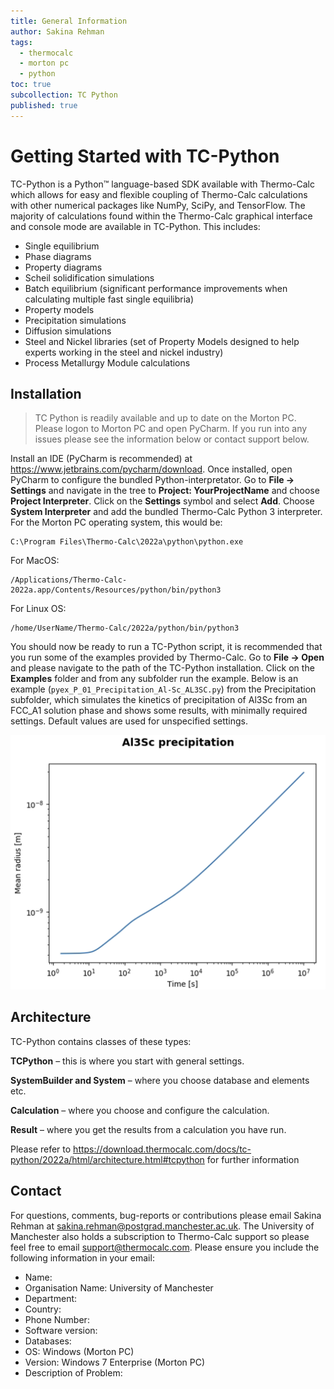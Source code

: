 ```yaml
---
title: General Information
author: Sakina Rehman
tags:
  - thermocalc
  - morton pc
  - python
toc: true
subcollection: TC Python
published: true
---
```


# Getting Started with TC-Python

TC-Python is a Python™ language-based SDK available with Thermo-Calc which allows for easy and flexible coupling of Thermo-Calc calculations with other numerical packages like NumPy, SciPy, and TensorFlow. The majority of calculations found within the Thermo-Calc graphical interface and console mode are available in TC-Python. This includes:
- Single equilibrium
- Phase diagrams
- Property diagrams
- Scheil solidification simulations
- Batch equilibrium (significant performance improvements when calculating multiple fast single equilibria)
- Property models
- Precipitation simulations
- Diffusion simulations
- Steel and Nickel libraries (set of Property Models designed to help experts working in the steel and nickel industry)
- Process Metallurgy Module calculations

## Installation

> TC Python is readily available and up to date on the Morton PC. Please logon to Morton PC and open PyCharm. If you run into any issues please see the information below or contact support below.

Install an IDE (PyCharm is recommended) at https://www.jetbrains.com/pycharm/download. Once installed, open PyCharm to configure the bundled Python-interpretator. Go to **File -> Settings** and navigate in the tree to **Project: YourProjectName** and choose **Project Interpreter**. Click on the **Settings** symbol and select **Add**. Choose **System Interpreter** and add the bundled Thermo-Calc Python 3 interpreter. For the Morton PC operating system, this would be:
```
C:\Program Files\Thermo-Calc\2022a\python\python.exe
```
For MacOS:
```
/Applications/Thermo-Calc-2022a.app/Contents/Resources/python/bin/python3
```
For Linux OS:
```
/home/UserName/Thermo-Calc/2022a/python/bin/python3
```

You should now be ready to run a TC-Python script, it is recommended that you run some of the examples provided by Thermo-Calc. Go to **File -> Open** and please navigate to the path of the TC-Python installation. Click on the **Examples** folder and from any subfolder run the example. Below is an example (```pyex_P_01_Precipitation_Al-Sc_AL3SC.py```) from the Precipitation subfolder, which simulates the kinetics of precipitation of Al3Sc from an FCC_A1 solution phase and shows some results, with minimally required settings. Default values are used for unspecified settings.

![alt text](https://github.com/LightForm-group/wiki/blob/master/collections/_software_and_simulation/tc_example.png)

## Architecture

TC-Python contains classes of these types:

**TCPython** – this is where you start with general settings.

**SystemBuilder and System** – where you choose database and elements etc.

**Calculation** – where you choose and configure the calculation.

**Result** – where you get the results from a calculation you have run.


Please refer to https://download.thermocalc.com/docs/tc-python/2022a/html/architecture.html#tcpython for further information

## Contact

For questions, comments, bug-reports or contributions please email Sakina Rehman at [sakina.rehman@postgrad.manchester.ac.uk](mailto:sakina.rehman@postgrad.manchester.ac.uk). The University of Manchester also holds a subscription to Thermo-Calc support so please feel free to email [support@thermocalc.com](support@thermocalc.com). Please ensure you include the following information in your email:

- Name:
- Organisation Name: University of Manchester
- Department:
- Country: 
- Phone Number: 
- Software version: 
- Databases: 
- OS: Windows (Morton PC)
- Version: Windows 7 Enterprise (Morton PC)
- Description of Problem:
